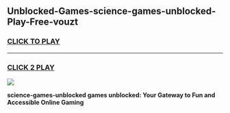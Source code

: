 
## Unblocked-Games-science-games-unblocked-Play-Free-vouzt
<h3>
<a href="https://premium76.site?title=science-games-unblocked&ref=09A">CLICK TO PLAY</a></h3>
<hr>

<h3>
<a href="https://premium76.site?title=science-games-unblocked&ref=09A">CLICK 2 PLAY</a>
  
</h3>

<a href="https://premium76.site?title=science-games-unblocked&ref=09A"><img src="https://clearcache.store/games.png"></a>


**science-games-unblocked games unblocked: Your Gateway to Fun and Accessible Online Gaming**
